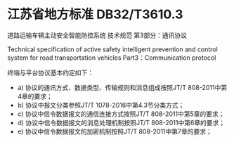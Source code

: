 # 江苏省地方标准 DB32/T3610.3

道路运输车辆主动安全智能防控系统 技术规范 第3部分：通讯协议

Technical specification of active safety intelligent prevention and control system for road transportation vehicles Part3：Communication protocol

终端与平台协议基本约定如下：
- a) 协议的通讯方式、数据类型、传输规则和消息组成按照JT/T 808-2011中第4章的要求；
- b) 协议中报文分类参照JT/T 1078-2016中第4.3节分类方式；
- c) 协议中信令数据报文的通信连接方式按照JT/T 808-2011中第5章的要求；
- d) 协议中信令数据报文的消息处理机制按照JT/T 808-2011中第6章的要求；
- e) 协议中信令数据报文的加密机制按照JT/T 808-2011中第7章的要求；
